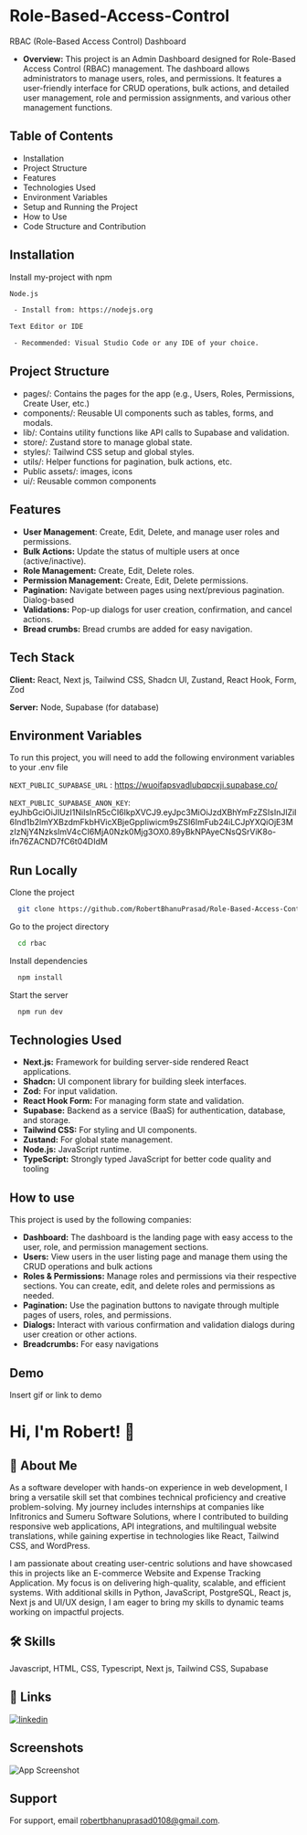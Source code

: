 # Role-Based-Access-Control

RBAC (Role-Based Access Control) Dashboard

- **Overview:**
     This project is an Admin Dashboard designed for Role-Based Access Control (RBAC) management. The dashboard allows administrators to manage users, roles, and permissions. It features a user-friendly interface for CRUD operations, bulk actions, and detailed user management, role and permission assignments, and various other management functions.

## Table of Contents
    
 - Installation
 - Project Structure
 - Features
 - Technologies Used
 - Environment Variables
 - Setup and Running the Project
 - How to Use
 - Code Structure and Contribution

## Installation

Install my-project with npm

```bash
Node.js

 - Install from: https://nodejs.org

Text Editor or IDE

 - Recommended: Visual Studio Code or any IDE of your choice.
```
## Project Structure

 - pages/: Contains the pages for the app (e.g., Users, Roles, Permissions, Create User, etc.)
 - components/: Reusable UI components such as tables, forms, and modals.
 - lib/: Contains utility functions like API calls to Supabase and validation.
 - store/: Zustand store to manage global state.
 - styles/: Tailwind CSS setup and global styles.
 - utils/: Helper functions for pagination, bulk actions, etc.
 - Public assets/: images, icons
 - ui/: Reusable common components



## Features

- **User Management**: Create, Edit, Delete, and manage user roles and permissions.
- **Bulk Actions:** Update the status of multiple users at once (active/inactive).
- **Role Management:** Create, Edit, Delete roles.
- **Permission Management:** Create, Edit, Delete permissions.
- **Pagination:** Navigate between pages using next/previous pagination.
  Dialog-based 
-  **Validations:** Pop-up dialogs for user creation, confirmation,    and cancel actions.
- **Bread crumbs:** Bread crumbs are added for easy navigation.



## Tech Stack

**Client:**  React, Next js, Tailwind CSS, Shadcn UI, Zustand, React Hook, Form, Zod

**Server:**  Node, Supabase (for database)

## Environment Variables

To run this project, you will need to add the following environment variables to your .env file

`NEXT_PUBLIC_SUPABASE_URL` : https://wuoifapsvadlubqpcxji.supabase.co/

`NEXT_PUBLIC_SUPABASE_ANON_KEY`: eyJhbGciOiJIUzI1NiIsInR5cCI6IkpXVCJ9.eyJpc3MiOiJzdXBhYmFzZSIsInJlZiI6Ind1b2lmYXBzdmFkbHVicXBjeGppIiwicm9sZSI6ImFub24iLCJpYXQiOjE3MzIzNjY4NzksImV4cCI6MjA0Nzk0Mjg3OX0.89yBkNPAyeCNsQSrViK8o-ifn76ZACND7fC6t04DIdM

## Run Locally

Clone the project

```bash
  git clone https://github.com/RobertBhanuPrasad/Role-Based-Access-Control.git
```

Go to the project directory

```bash
  cd rbac
```

Install dependencies

```bash
  npm install
```

Start the server

```bash
  npm run dev
```

## Technologies Used

- **Next.js:** Framework for building server-side rendered React applications.
- **Shadcn:** UI component library for building sleek interfaces.
- **Zod:** For input validation.
- **React Hook Form:** For managing form state and validation.
- **Supabase:** Backend as a service (BaaS) for authentication, database, and storage.
- **Tailwind CSS:** For styling and UI components.
- **Zustand:** For global state management.
- **Node.js:** JavaScript runtime.
- **TypeScript:** Strongly typed JavaScript for better code quality and tooling
## How to use

This project is used by the following companies:

- **Dashboard:** The dashboard is the landing page with easy access to the user, role, and permission management sections.
- **Users:** View users in the user listing page and manage them using the CRUD operations and bulk actions
- **Roles & Permissions:** Manage roles and permissions via their respective sections. You can create, edit, and delete roles and permissions as needed.
- **Pagination:** Use the pagination buttons to navigate through multiple pages of users, roles, and permissions.
- **Dialogs:** Interact with various confirmation and validation dialogs during user creation or other actions.
- **Breadcrumbs:** For easy navigations

## Demo

Insert gif or link to demo


# Hi, I'm Robert! 👋


## 🚀 About Me
As a software developer with hands-on experience in web development, I bring a versatile skill set that combines technical proficiency and creative problem-solving. My journey includes internships at companies like Infitronics and Sumeru Software Solutions, where I contributed to building responsive web applications, API integrations, and multilingual website translations, while gaining expertise in technologies like React, Tailwind CSS, and WordPress.

I am passionate about creating user-centric solutions and have showcased this in projects like an E-commerce Website and Expense Tracking Application. My focus is on delivering high-quality, scalable, and efficient systems. With additional skills in Python, JavaScript, PostgreSQL, React js, Next js and UI/UX design, I am eager to bring my skills to dynamic teams working on impactful projects.


## 🛠 Skills
Javascript, HTML, CSS, Typescript, Next js, Tailwind CSS, Supabase


## 🔗 Links
[![linkedin](https://img.shields.io/badge/linkedin-0A66C2?style=for-the-badge&logo=linkedin&logoColor=white)](https://www.linkedin.com/in/robert-bhanu-prasad-034454213/)



## Screenshots

![App Screenshot](https://via.placeholder.com/468x300?text=App+Screenshot+Here)


## Support

For support, email robertbhanuprasad0108@gmail.com.

